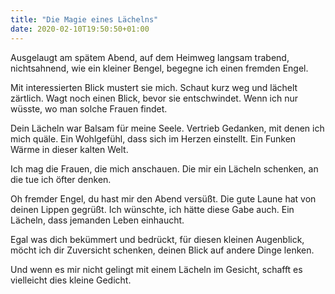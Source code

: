 ```yaml
---
title: "Die Magie eines Lächelns"
date: 2020-02-10T19:50:50+01:00
---
```


Ausgelaugt am spätem Abend,
auf dem Heimweg langsam trabend,
nichtsahnend, wie ein kleiner Bengel,
begegne ich einen fremden Engel.

Mit interessierten Blick mustert sie mich.
Schaut kurz weg und lächelt zärtlich.
Wagt noch einen Blick, bevor sie entschwindet.
Wenn ich nur wüsste, wo man solche Frauen findet.

Dein Lächeln war Balsam für meine Seele.
Vertrieb Gedanken, mit denen ich mich quäle.
Ein Wohlgefühl, dass sich im Herzen einstellt.
Ein Funken Wärme in dieser kalten Welt.

Ich mag die Frauen,
die mich anschauen.
Die mir ein Lächeln schenken,
an die tue ich öfter denken.

Oh fremder Engel, du hast mir den Abend versüßt.
Die gute Laune hat von deinen Lippen gegrüßt.
Ich wünschte, ich hätte diese Gabe auch.
Ein Lächeln, dass jemanden Leben einhaucht.

Egal was dich bekümmert und bedrückt,
für diesen kleinen Augenblick,
möcht ich dir Zuversicht schenken,
deinen Blick auf andere Dinge lenken.

Und wenn es mir nicht gelingt mit einem Lächeln im Gesicht,
schafft es vielleicht dies kleine Gedicht.
